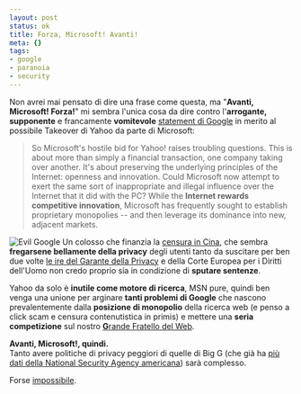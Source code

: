 ```yaml
--- 
layout: post
status: ok
title: Forza, Microsoft! Avanti!
meta: {}
tags: 
- google
- paranoia
- security
---
```

Non avrei mai pensato di dire una frase come questa, ma "**Avanti, Microsoft! Forza!**" mi sembra l'unica cosa da dire contro l'**arrogante, supponente** e francamente **vomitevole** [statement di Google](http://googleblog.blogspot.com/2008/02/yahoo-and-future-of-internet.html) in merito al possibile Takeover di Yahoo da parte di Microsoft:

> So Microsoft's hostile bid for Yahoo! raises troubling questions. This is about more than simply a financial transaction, one company taking over another. It's about preserving the underlying principles of the Internet: openness and innovation. Could Microsoft now attempt to exert the same sort of inappropriate and illegal influence over the Internet that it did with the PC? While the **Internet rewards competitive innovation**, Microsoft has frequently sought to establish proprietary monopolies -- and then leverage its dominance into new, adjacent markets.  
  
![Evil Google](http://fast.mgpf.it/herseygoogle250small.gif)
Un colosso che finanzia la [censura in Cina](http://www.corriere.it/Primo_Piano/Scienze_e_Tecnologie/2006/01_Gennaio/25/google.shtml), che sembra **fregarsene bellamente della privacy** degli utenti tanto da suscitare per ben due volte [le ire del Garante della Privacy](www.garanteprivacy.it/garante/document?ID=1267433) e della Corte Europea per i Diritti dell'Uomo non credo proprio sia in condizione di **sputare sentenze**.  
  
Yahoo da solo è **inutile come motore di ricerca**, MSN pure, quindi ben venga una unione per arginare **tanti problemi di Google** che nascono prevalentemente dalla **posizione di monopolio** della ricerca web (e penso a click scam e censura contenutistica in primis) e mettere una **seria competizione** sul nostro [**G**rande Fratello del Web](http://www.lastknight.com/2007/09/12/end-summer-camp-conferenza-censura-googletistic-wordpress/).  
  
**Avanti, Microsoft!, quindi.**  
Tanto avere politiche di privacy peggiori di quelle di Big G (che già ha [più dati della National Security Agency americana](http://www.motherjones.com/news/feature/2006/11/google.html)) sarà complesso.  
  
Forse [impossibile](http://www.oreillynet.com/windows/blog/2005/08/is_google_evil.html). 
